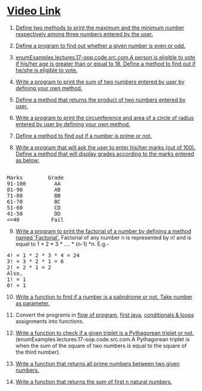 # [Video Link](https://youtu.be/vvanI8NRlSI)

1. [Define two methods to print the maximum and the minimum number respectively among three numbers entered by the user.](https://www.java67.com/2019/05/how-to-find-largest-and-smallest-of-three-numbers-in-java.html)

2. [Define a program to find out whether a given number is even or odd.](https://www.geeksforgeeks.org/java-program-to-check-if-a-given-integer-is-odd-or-even/)

3. [enumExamples.lectures.17-oop.code.src.com.A person is eligible to vote if his/her age is greater than or equal to 18. Define a method to find out if he/she is eligible to vote.](https://www.efaculty.in/java-programs/voting-age-program-in-java/)

4. [Write a program to print the sum of two numbers entered by user by defining your own method.](https://code4coding.com/addition-of-two-numbers-in-java-using-method/)

5. [Define a method that returns the product of two numbers entered by user.](https://code4coding.com/java-program-to-multiply-two-numbers-using-method/)

6. [Write a program to print the circumference and area of a circle of radius entered by user by defining your own method.](https://beginnersbook.com/2014/01/java-program-to-calculate-area-and-circumference-of-circle/)

7. [Define a method to find out if a number is prime or not.](https://www.geeksforgeeks.org/java-program-to-check-if-a-number-is-prime-or-not/)

8. [Write a program that will ask the user to enter his/her marks (out of 100). Define a method that will display grades according to the marks entered as below:](https://www.techcrashcourse.com/2017/02/java-program-to-calculate-grade-of-students.html) <br/>
<pre> 
Marks        Grade 
91-100         AA 
81-90          AB 
71-80          BB 
61-70          BC 
51-60          CD 
41-50          DD 
<=40          Fail 
</pre>

9. [Write a program to print the factorial of a number by defining a method named 'Factorial'.](https://www.javatpoint.com/factorial-program-in-java)
Factorial of any number n is represented by n! and is equal to 1 * 2 * 3 * .... * (n-1) *n. E.g.- <br/>
<pre>
4! = 1 * 2 * 3 * 4 = 24 
3! = 3 * 2 * 1 = 6 
2! = 2 * 1 = 2 
Also, 
1! = 1 
0! = 1
</pre>

10. [Write a function to find if a number is a palindrome or not. Take number as parameter.](https://www.geeksforgeeks.org/check-if-a-number-is-palindrome/)

11. Convert the programs in [flow of program](01-flow-of-program.md), [first java](02-first-java.md), [conditionals & loops](03-conditionals-loops.md) assignments into functions.

12. [Write a function to check if a given triplet is a Pythagorean triplet or not.](https://www.geeksforgeeks.org/find-pythagorean-triplet-in-an-unsorted-array/) (enumExamples.lectures.17-oop.code.src.com.A Pythagorean triplet is when the sum of the square of two numbers is equal to the square of the third number).

13. [Write a function that returns all prime numbers between two given numbers.](https://www.geeksforgeeks.org/program-to-find-prime-numbers-between-given-interval/)

14. [Write a function that returns the sum of first n natural numbers.](https://www.geeksforgeeks.org/program-find-sum-first-n-natural-numbers/)
